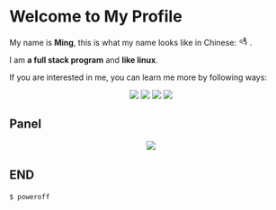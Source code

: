 # Welcome to My Profile

My name is **Ming**, this is what my name looks like in Chinese: <img height="16px" width="16px" src="./assets/ming.png"> .

I am **a full stack program** and **like linux**.

If you are interested in me, you can learn me more by following ways:

<p align="center">
    <a title="Github" target="_blank" href="https://github.com/fox20431"><img src="https://img.shields.io/badge/dynamic/json?labelColor=1f2328&color=353940&logo=github&label=GitHub&url=https%3A%2F%2Fapi.spencerwoo.com%2Fsubstats%2F%3Fsource%3Dgithub%26queryKey%3Dfox20431&query=$.data.totalSubs&suffix=%20followers"/></a>
    <a title="X(Twitter)" target="_blank" href="https://twitter.com/fox20431"><img src="https://img.shields.io/badge/click to check-353940?labelColor=000000&logo=x&label=X(Twitter)"/></a>
    <a title="Bilibili" target="_blank" href="https://space.bilibili.com/9192551"><img src="https://img.shields.io/badge/click to check-353940?labelColor=f27596&logo=bilibili&label=Bilibili&logoColor=ffffff"/></a>
    <a title="Weibo" target="_blank" href="https://weibo.com/5890480033/profile"><img src="https://img.shields.io/badge/dynamic/json?labelColor=e71f19&color=353940&label=Weibo&suffix=%20followers&query=%24.data.totalSubs&url=https%3A%2F%2Fapi.spencerwoo.com%2Fsubstats%2F%3Fsource%3Dweibo%26queryKey%3D5890480033&logo=sina-weibo&longCache=true" /></a>
</p>

## Panel

<!-- <div align="center">
<img height="170px" src="https://github-readme-stats.vercel.app/api?username=fox20431" />
</div> -->

<!-- Programer Language Stats -->

<div align="center">
<img height="170px" src="https://github-readme-stats.vercel.app/api/top-langs/?username=fox20431&layout=compact&langs_count=8" />
</div>

<!-- ## ABOUT PROJECT -->

## END


```sh
$ poweroff
```




